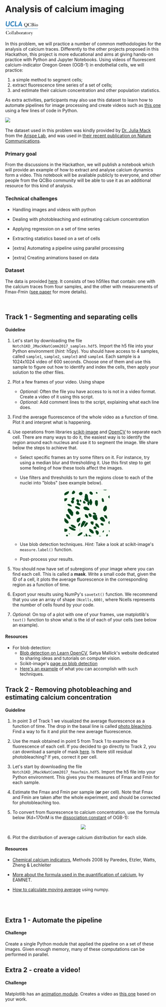 # Analysis of calcium imaging

<img src="../qcbCollaboratory_logo.png" height="50"/>

In this problem, we will practice a number of common methodologies for the analysis of calcium traces. Differently to the other projects proposed in this Hackathon, this project is more educational and aims at giving hands-on practice with Python and Jupyter Notebooks. Using videos of fluorescent calcium-indicator Oregon Green (OGB-1) in endothelial cells, we will practice:

1. a simple method to segment cells;
2. extract fluorescence time series of a set of cells;
3. and estimate their calcium concentration and other population statistics.

As extra activities, participants may also use this dataset to learn how to automate pipelines for image processing and create videos such as [this one](https://static-content.springer.com/esm/art%3A10.1038%2Fs41467-017-01741-8/MediaObjects/41467_2017_1741_MOESM4_ESM.mp4) using a few lines of code in Python.


<img src="resources/notch1_vid_natcomm.gif" width="600" />

The dataset used in this problem was kindly provided by [Dr. Julia Mack](https://www.linkedin.com/in/julia-mack-0790a52/) from the [Arispe Lab](https://arispelab.mcdb.ucla.edu/), and was used in [their recent publication on Nature Communications](https://www.nature.com/articles/s41467-017-01741-8).

### Primary goal

From the discussions in the Hackathon, we will publish a notebook which will provide an example of how to extract and analyse calcium dynamics form a video. This notebook will be available publicly to everyone, and other people from the QCBio community will be able to use it as an additional resource for this kind of analysis.


### Technical challenges

* Handling images and videos with python

* Dealing with photobleaching and estimating calcium concentration

* Applying regression on a set of time series

* Extracting statistics based on a set of cells

* [extra] Automating a pipeline using parallel processing

* [extra] Creating animations based on data


### Dataset

The data is provided [here](./Dataset.md). It consists of two h5files that contain: one with the calcium traces from four samples, and the other with measurements of Fmax-Fmin ([see paper](https://www.nature.com/articles/s41467-017-01741-8) for more details).


<br />


## Track 1 - Segmenting and separating cells

#### Guideline

1. Let's start by downloading the file ```Notch1KD_JMackNatComm2017_samples.hdf5```. Import the h5 file into your Python environment (*hint:* h5py). You should have access to 4 samples, called ```sample1```, ```sample2```, ```sample3``` and ```sample4```. Each sample is a 1024x1024 video of 600 seconds. Choose one of them and use this sample to figure out how to identify and index the cells, then apply your solution to the other files.

2. Plot a few frames of your video. Using shape
    * *Optional:* Often the file you have access to is not in a video format. Create a video of it using this script.
    * *Optional:* Add comment lines to the script, explaining what each line does.


3. Find the average fluorescence of the whole video as a function of time. Plot it and interpret what is happening.

4. Use operations from libraries [scikit-image](http://scikit-image.org/) and [OpenCV](https://opencv-python-tutroals.readthedocs.io/en/latest/index.html) to separate each cell. There are many ways to do it, the easiest way is to identify the region around each nucleus and use it to segment the image. We share below the steps to achieve that.

    * Select specific frames an try some filters on it. For instance, try using a median blur and thresholding it. Use this first step to get some feeling of how these tools affect the images.

    * Use filters and thresholds to turn the regions close to each of the nuclei into "blobs" (see example below).

    <p align="center"><img src="resources/blobs_example.png" height="150" /></p>

    * Use blob detection techniques. *Hint:* Take a look at scikit-image's ```measure.label()``` function.

    * Post-process your results.

5. You should now have set of subregions of your image where you can find each cell. This is called a **mask**. Write a small code that, given the ID of a cell, it plots the average fluorescence in the corresponding region as a function of time.

6. Export your results using NumPy's ```savetxt()``` function. We recommend that you use an array of shape ```(Ncells,600)```, where Ncells represents the number of cells found by your code.

7. *Optional*: On top of a plot with one of your frames, use matplotlib's ```text()``` function to show what is the id of each of your cells (see below an example).



#### Resources

* For blob detection:
  * [Blob detection on Learn OpenCV](https://www.learnopencv.com/blob-detection-using-opencv-python-c/), Satya Mallick's website dedicated to sharing ideas and tutorials on computer vision.
  * Scikit-image's [page on blob detection](http://scikit-image.org/docs/dev/auto_examples/features_detection/plot_blob.html)
  * [Here's an example](https://www.youtube.com/watch?v=4DynOyNN_FI&t=2s) of what you can accomplish with such techniques.




## Track 2 - Removing photobleaching and estimating calcium concentration

#### Guideline

1. In point 3 of Track 1 we visualized the average fluorescence as a function of time. The drop in the basal line is called [photo bleaching](https://en.wikipedia.org/wiki/Photobleaching). Find a way to fix it and plot the new average fluorescence.

2. Use the mask obtained in point 5 from Track 1 to examine the fluorescence of each cell. If you decided to go directly to Track 2, you can download a sample of mask [here](./Dataset.md). Is there still residual photobleaching? If yes, correct it per cell.

3. Let's start by downloading the file ```Notch1KD_JMackNatComm2017_fmaxfmin.hdf5```. Import the h5 file into your Python environment. This gives you the measures of Fmax and Fmin for each sample.

4. Estimate the Fmax and Fmin per sample (**or** per cell). Note that Fmax and Fmin are taken after the whole experiment, and should be corrected for photobleaching too.

5. To convert from fluorescence to calcium concentration, use the formula below (Kd=170nM is the [dissociation constant](https://en.wikipedia.org/wiki/Dissociation_constant) of OGB-1):

<p align="center"><img src="https://latex.codecogs.com/gif.latex?%5Cdpi%7B300%7D%20%5Cfn_phv%20%5BCa%5E%7B2&plus;%7D%5D%20%3D%20K_d%20%5C%2C%20%5Cdfrac%7BF%20-%20F_%7Bmin%7D%7D%7BF_%7Bmax%7D%20-%20F%7D" height="40" /></p>

6. Plot the distribution of average calcium distribution for each slide.


#### Resources

* [Chemical calcium indicators](http://www.sciencedirect.com/science/article/pii/S104620230800159X), Methods 2008 by Paredes, Etzler, Watts, Zheng & Lechleiter

* [More about the formula used in the quantification of calcium](https://www.embl.de/eamnet/html/calcium/quantifying1.htm), by EAMNET.

* [How to calculate moving average](https://stackoverflow.com/questions/14313510/how-to-calculate-moving-average-using-numpy) using numpy.



<br /><br />

## Extra 1 - Automate the pipeline

#### Challenge

Create a single Python module that applied the pipeline on a set of these images. Given enough memory, many of these computations can be performed in parallel.


## Extra 2 - create a video!

#### Challenge

Matplotlib has an [animation module](https://matplotlib.org/api/animation_api.html). Creates a video as
[this one](https://static-content.springer.com/esm/art%3A10.1038%2Fs41467-017-01741-8/MediaObjects/41467_2017_1741_MOESM4_ESM.mp4) based on your work.
